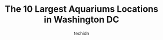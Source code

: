 ---
layout: ampstory
image: https://i0.wp.com/paketmu.com/wp-content/uploads/2023/06/elephant-trails-0-in-washington-dc-1686372847.jpeg?resize=640,853
author: techidn
featured: false
description: Explore the diverse Aquarium scene in Washington DC, home to an incredible selection of 10 establishments catering to every taste. Whether youre in search of iconic favorites or undiscovere
title: The 10 Largest Aquariums Locations in Washington DC
cover:
   title: The 10 Largest Aquariums Locations in Washington DC
   subtitle: RICKPATE
   background: https://paketmu.com/wp-content/uploads/2023/06/elephant-trails-0-in-washington-dc-1686372847.jpeg

pages: 
 - layout: thirds
   top: <h1>#1 National Mall</h1>
   bottom: "<p>Its a  beautiful place with numerous monuments and museums based on the History of America. Very interesting and informative.  Can easily spend a day here by just stroll</p>"
   background: https://paketmu.com/wp-content/uploads/2023/06/elephant-trails-1-in-washington-dc-1686372849.jpeg
   backgroundblur: true
 - layout: thirds
   top: <h1>#2 Smithsonian National Museum of Natural History</h1>
   bottom: "<p>I had never been in a museum as amazing as this one;  its amazing, they have so many things to see;  dinosaur fossils are the best, my three year old daughter enjoyed it</p>"
   background: https://paketmu.com/wp-content/uploads/2023/06/elephant-trails-2-in-washington-dc-1686372850.jpeg
   cta:
      link: https://paketmu.com/the-10-largest-aquariums-locations-in-washington-dc/
      text: The 10 Largest Aquariums Locations in Washington DC
 - layout: thirds
   top: <h1>#3 Smithsonian National Zoological Park</h1>
   bottom: "<p>If you are a local or just visiting from out of town, the National zoo is a must go-to location. They have a wide array of animals to sight see and interactive learning a</p>"
   background: https://paketmu.com/wp-content/uploads/2023/06/elephant-trails-3-in-washington-dc-1686372850.jpeg
   cta:
      link: https://paketmu.com/the-10-largest-aquariums-locations-in-washington-dc/
      text: The 10 Largest Aquariums Locations in Washington DC
 - layout: thirds
   top: <h1>#4 National Aquarium</h1>
   bottom: "<p>501 E Pratt St, Baltimore, MD 21202, United States</p>"
   background: https://images.unsplash.com/photo-1536745287225-21d689278fd1?ixlib=rb-4.0.3&ixid=MnwxMjA3fDB8MHxwaG90by1wYWdlfHx8fGVufDB8fHx8&auto=format&fit=crop&w=640&h=853&q=80
   cta:
      link: https://paketmu.com/the-10-largest-aquariums-locations-in-washington-dc/
      text: The 10 Largest Aquariums Locations in Washington DC
 - layout: thirds
   top: <h1>#5 Washington Monument</h1>
   bottom: "<p>2 15th St NW, Washington, DC 20024, United States</p>"
   background: https://images.unsplash.com/photo-1522441815192-d9f04eb0615c?ixlib=rb-4.0.3&ixid=MnwxMjA3fDB8MHxwaG90by1wYWdlfHx8fGVufDB8fHx8&auto=format&fit=crop&w=640&h=853&q=80
   cta:
      link: https://paketmu.com/the-10-largest-aquariums-locations-in-washington-dc/
      text: The 10 Largest Aquariums Locations in Washington DC
 - layout: thirds
   top: <h1>#6 National Harbor</h1>
   bottom: "<p>165 Waterfront St, Oxon Hill, MD 20745, United States</p>"
   background: https://images.unsplash.com/photo-1489648022186-8f49310909a0?ixlib=rb-4.0.3&ixid=MnwxMjA3fDB8MHxwaG90by1wYWdlfHx8fGVufDB8fHx8&auto=format&fit=crop&w=640&h=853&q=80
   cta:
      link: https://paketmu.com/the-10-largest-aquariums-locations-in-washington-dc/
      text: The 10 Largest Aquariums Locations in Washington DC
 - layout: thirds
   top: <h1>#7 Tropical Lagoon Aquarium</h1>
   bottom: "<p>9431 Georgia Ave, Silver Spring, MD 20910, United States</p>"
   background: https://images.unsplash.com/photo-1567360425618-1594206637d2?ixlib=rb-4.0.3&ixid=MnwxMjA3fDB8MHxwaG90by1wYWdlfHx8fGVufDB8fHx8&auto=format&fit=crop&w=640&h=853&q=80
   cta:
      link: https://paketmu.com/the-10-largest-aquariums-locations-in-washington-dc/
      text: The 10 Largest Aquariums Locations in Washington DC
 - layout: thirds
   middle: Continue reading...
   background: https://images.unsplash.com/photo-1531169509526-f8f1fdaa4a67?ixlib=rb-4.0.3&ixid=MnwxMjA3fDB8MHxwaG90by1wYWdlfHx8fGVufDB8fHx8&auto=format&fit=crop&w=640&h=853&q=80
   cta:
      link: https://paketmu.com/the-10-largest-aquariums-locations-in-washington-dc/
      text: The 10 Largest Aquariums Locations in Washington DC
      
---